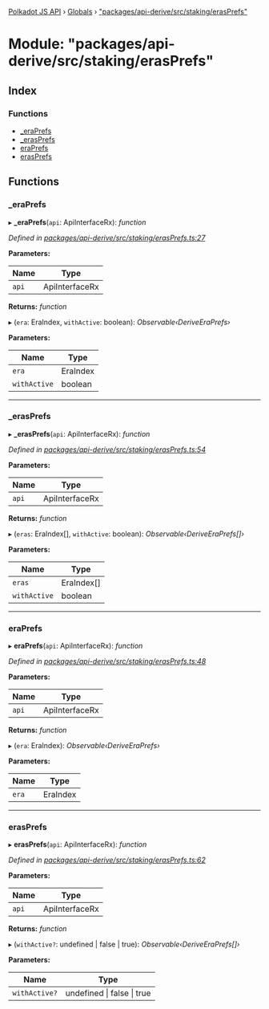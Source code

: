 [Polkadot JS API](../README.md) › [Globals](../globals.md) › ["packages/api-derive/src/staking/erasPrefs"](_packages_api_derive_src_staking_erasprefs_.md)

# Module: "packages/api-derive/src/staking/erasPrefs"

## Index

### Functions

* [_eraPrefs](_packages_api_derive_src_staking_erasprefs_.md#_eraprefs)
* [_erasPrefs](_packages_api_derive_src_staking_erasprefs_.md#_erasprefs)
* [eraPrefs](_packages_api_derive_src_staking_erasprefs_.md#eraprefs)
* [erasPrefs](_packages_api_derive_src_staking_erasprefs_.md#erasprefs)

## Functions

###  _eraPrefs

▸ **_eraPrefs**(`api`: ApiInterfaceRx): *function*

*Defined in [packages/api-derive/src/staking/erasPrefs.ts:27](https://github.com/polkadot-js/api/blob/eed5e23e65/packages/api-derive/src/staking/erasPrefs.ts#L27)*

**Parameters:**

Name | Type |
------ | ------ |
`api` | ApiInterfaceRx |

**Returns:** *function*

▸ (`era`: EraIndex, `withActive`: boolean): *Observable‹DeriveEraPrefs›*

**Parameters:**

Name | Type |
------ | ------ |
`era` | EraIndex |
`withActive` | boolean |

___

###  _erasPrefs

▸ **_erasPrefs**(`api`: ApiInterfaceRx): *function*

*Defined in [packages/api-derive/src/staking/erasPrefs.ts:54](https://github.com/polkadot-js/api/blob/eed5e23e65/packages/api-derive/src/staking/erasPrefs.ts#L54)*

**Parameters:**

Name | Type |
------ | ------ |
`api` | ApiInterfaceRx |

**Returns:** *function*

▸ (`eras`: EraIndex[], `withActive`: boolean): *Observable‹DeriveEraPrefs[]›*

**Parameters:**

Name | Type |
------ | ------ |
`eras` | EraIndex[] |
`withActive` | boolean |

___

###  eraPrefs

▸ **eraPrefs**(`api`: ApiInterfaceRx): *function*

*Defined in [packages/api-derive/src/staking/erasPrefs.ts:48](https://github.com/polkadot-js/api/blob/eed5e23e65/packages/api-derive/src/staking/erasPrefs.ts#L48)*

**Parameters:**

Name | Type |
------ | ------ |
`api` | ApiInterfaceRx |

**Returns:** *function*

▸ (`era`: EraIndex): *Observable‹DeriveEraPrefs›*

**Parameters:**

Name | Type |
------ | ------ |
`era` | EraIndex |

___

###  erasPrefs

▸ **erasPrefs**(`api`: ApiInterfaceRx): *function*

*Defined in [packages/api-derive/src/staking/erasPrefs.ts:62](https://github.com/polkadot-js/api/blob/eed5e23e65/packages/api-derive/src/staking/erasPrefs.ts#L62)*

**Parameters:**

Name | Type |
------ | ------ |
`api` | ApiInterfaceRx |

**Returns:** *function*

▸ (`withActive?`: undefined | false | true): *Observable‹DeriveEraPrefs[]›*

**Parameters:**

Name | Type |
------ | ------ |
`withActive?` | undefined &#124; false &#124; true |
